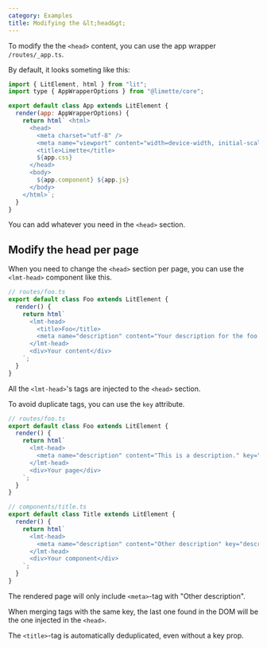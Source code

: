 ```yaml
---
category: Examples
title: Modifying the &lt;head&gt;
---
```


To modify the the `<head>` content, you can use the app wrapper `/routes/_app.ts`.

By default, it looks someting like this:

```js
import { LitElement, html } from "lit";
import type { AppWrapperOptions } from "@limette/core";

export default class App extends LitElement {
  render(app: AppWrapperOptions) {
    return html` <html>
      <head>
        <meta charset="utf-8" />
        <meta name="viewport" content="width=device-width, initial-scale=1.0" />
        <title>Limette</title>
        ${app.css}
      </head>
      <body>
        ${app.component} ${app.js}
      </body>
    </html>`;
  }
}
```

You can add whatever you need in the `<head>` section.

## Modify the head per page

When you need to change the `<head>` section per page, you can use the `<lmt-head>` component like this.

```js
// routes/foo.ts
export default class Foo extends LitElement {
  render() {
    return html`
      <lmt-head>
        <title>Foo</title>
        <meta name="description" content="Your description for the foo page." />
      </lmt-head>
      <div>Your content</div>
    `;
  }
}
```

All the `<lmt-head>`'s tags are injected to the `<head>` section.

To avoid duplicate tags, you can use the `key` attribute.

```js
// routes/foo.ts
export default class Foo extends LitElement {
  render() {
    return html`
      <lmt-head>
        <meta name="description" content="This is a description." key="description">
      </lmt-head>
      <div>Your page</div>
    `;
  }
}

// components/title.ts
export default class Title extends LitElement {
  render() {
    return html`
      <lmt-head>
        <meta name="description" content="Other description" key="description">
      </lmt-head>
      <div>Your component</div>
    `;
  }
}
```

The rendered page will only include `<meta>`-tag with "Other description".

When merging tags with the same key, the last one found in the DOM will be the one injected in the `<head>`.

The `<title>`-tag is automatically deduplicated, even without a key prop.
